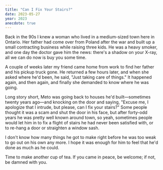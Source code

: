 ```yaml
---
title: "Can I Fix Your Stairs?"
date: 2023-05-27
year: 2023
anecdote: true
---
```


Back in the 90s I knew a woman who lived in a medium-sized town here in Ontario.
Her father had come over from Poland after the war
and built up a small contracting business
while raising three kids.
He was a heavy smoker,
and one day the doctor gave him the news:
there's a shadow on your X-ray,
all we can do now is buy you some time.

A couple of weeks later my friend came home from work
to find her father and his pickup truck gone.
He returned a few hours later,
and when she asked where he'd been,
he said,
"Just taking care of things."
It happened again, and then again,
and finally she demanded to know where he was going.

Long story short,
Meto was going back to houses he'd built—sometimes twenty years ago—and
knocking on the door and saying,
"Excuse me, I apologize that I intrude,
but please,
can I fix your stairs?"
Some people thought it was a scam and shut the door in his face,
but after forty-odd years he was pretty well known around town,
so yeah,
sometimes people would let him in
to fix a flight of stairs he had never been satisfied with,
or to re-hang a door or straighten a window sash.

I don't know how many things he got to make right
before he was too weak to go out on his own any more.
I hope it was enough for him to feel that he'd done as much as he could.

Time to make another cup of tea.
If you came in peace, be welcome;
if not, be damned with you.

